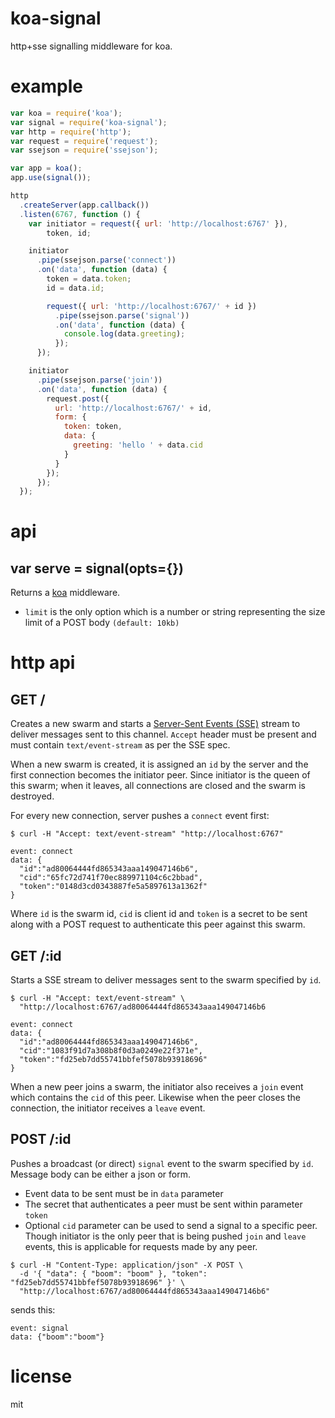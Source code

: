 # koa-signal

http+sse signalling middleware for koa.

# example

```js
var koa = require('koa');
var signal = require('koa-signal');
var http = require('http');
var request = require('request');
var ssejson = require('ssejson');

var app = koa();
app.use(signal());

http
  .createServer(app.callback())
  .listen(6767, function () {
    var initiator = request({ url: 'http://localhost:6767' }),
        token, id;

    initiator
      .pipe(ssejson.parse('connect'))
      .on('data', function (data) {
        token = data.token;
        id = data.id;

        request({ url: 'http://localhost:6767/' + id })
          .pipe(ssejson.parse('signal'))
          .on('data', function (data) {
            console.log(data.greeting);
          });
      });

    initiator
      .pipe(ssejson.parse('join'))
      .on('data', function (data) {
        request.post({
          url: 'http://localhost:6767/' + id,
          form: {
            token: token,
            data: {
              greeting: 'hello ' + data.cid
            }
          }
        });
      });
  });
```

# api

## var serve = signal(opts={})

Returns a [koa](https://github.com/koajs/koa) middleware.

- `limit` is the only option which is a number or string representing the size limit of a POST body `(default: 10kb)`

# http api

## GET /

Creates a new swarm and starts a [Server-Sent Events (SSE)](http://dev.w3.org/html5/eventsource/) stream to deliver messages sent to this channel. `Accept` header must be present and must contain `text/event-stream` as per the SSE spec.

When a new swarm is created, it is assigned an `id` by the server and the first connection becomes the initiator peer. Since initiator is the queen of this swarm; when it leaves, all connections are closed and the swarm is destroyed.

For every new connection, server pushes a `connect` event first:

```
$ curl -H "Accept: text/event-stream" "http://localhost:6767"

event: connect
data: {
  "id":"ad80064444fd865343aaa149047146b6",
  "cid":"65fc72d741f70ec889971104c6c2bbad",
  "token":"0148d3cd0343887fe5a5897613a1362f"
}
```

Where `id` is the swarm id, `cid` is client id and `token` is a secret to be sent along with a POST request to authenticate this peer against this swarm.

## GET /:id

Starts a SSE stream to deliver messages sent to the swarm specified by `id`.

```
$ curl -H "Accept: text/event-stream" \
  "http://localhost:6767/ad80064444fd865343aaa149047146b6

event: connect
data: {
  "id":"ad80064444fd865343aaa149047146b6",
  "cid":"1083f91d7a308b8f0d3a0249e22f371e",
  "token":"fd25eb7dd55741bbfef5078b93918696"
}
```

When a new peer joins a swarm, the initiator also receives a `join` event which contains the `cid` of this peer. Likewise when the peer closes the connection, the initiator receives a `leave` event.

## POST /:id

Pushes a broadcast (or direct) `signal` event to the swarm specified by `id`. Message body can be either a json or form.

- Event data to be sent must be in `data` parameter
- The secret that authenticates a peer must be sent within parameter `token`
- Optional `cid` parameter can be used to send a signal to a specific peer. Though initiator is the only peer that is being pushed `join` and `leave` events, this is applicable for requests made by any peer.

```
$ curl -H "Content-Type: application/json" -X POST \
  -d '{ "data": { "boom": "boom" }, "token": "fd25eb7dd55741bbfef5078b93918696" }' \
  "http://localhost:6767/ad80064444fd865343aaa149047146b6"
```

sends this:

```
event: signal
data: {"boom":"boom"}
```

# license

mit